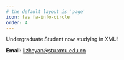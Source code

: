 ```yaml
---
# the default layout is 'page'
icon: fas fa-info-circle
order: 4
---
```


Undergraduate Student now studying in XMU!

**Email:** lizheyan@stu.xmu.edu.cn

